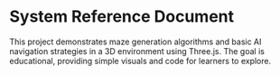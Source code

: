 # System Reference Document

This project demonstrates maze generation algorithms and basic AI navigation strategies in a 3D environment using Three.js. The goal is educational, providing simple visuals and code for learners to explore.
